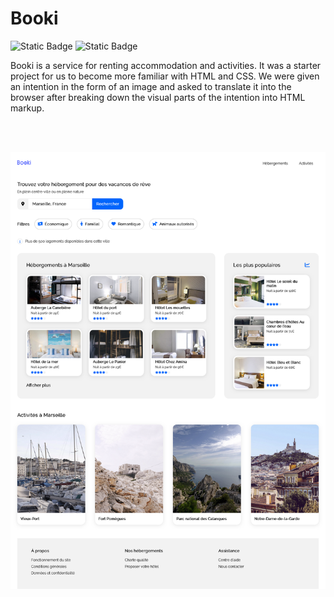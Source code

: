 # Booki

<div>
<img alt="Static Badge" src="https://img.shields.io/badge/HTML%205-orange">
<img alt="Static Badge" src="https://img.shields.io/badge/CSS%203-blue">
</div>

Booki is a service for renting accommodation and activities. It was a starter project for us to become more familiar with HTML and CSS. We were given an intention in the form of an image and asked to translate it into the browser after breaking down the visual parts of the intention into HTML markup.

<br/><br/>

<p align="center">
  <img src="images/README/Screenshot.png" alt="Screenshot of the webpage" width="600"/>
</p>

